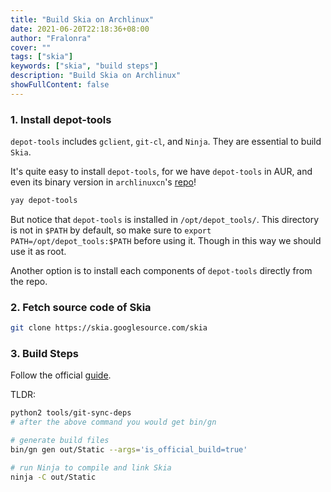 ```yaml
---
title: "Build Skia on Archlinux"
date: 2021-06-20T22:18:36+08:00
author: "Fralonra"
cover: ""
tags: ["skia"]
keywords: ["skia", "build steps"]
description: "Build Skia on Archlinux"
showFullContent: false
---
```


### 1. Install depot-tools

`depot-tools` includes `gclient`, `git-cl`, and `Ninja`. They are essential to build `Skia`.

It's quite easy to install `depot-tools`, for we have `depot-tools` in AUR, and even its binary version in `archlinuxcn`'s [repo](https://github.com/archlinuxcn/repo)!

```bash
yay depot-tools
```

But notice that `depot-tools` is installed in `/opt/depot_tools/`. This directory is not in `$PATH` by default, so make sure to `export PATH=/opt/depot_tools:$PATH` before using it. Though in this way we should use it as root.

Another option is to install each components of `depot-tools` directly from the repo.

### 2. Fetch source code of Skia

```bash
git clone https://skia.googlesource.com/skia
```

### 3. Build Steps

Follow the official [guide](https://skia.org/docs/user/build).

TLDR:

```bash
python2 tools/git-sync-deps
# after the above command you would get bin/gn

# generate build files
bin/gn gen out/Static --args='is_official_build=true'

# run Ninja to compile and link Skia
ninja -C out/Static
```
